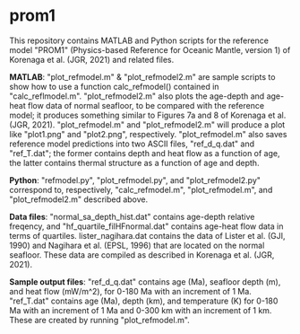 # prom1
This repository contains MATLAB and Python scripts for the reference model "PROM1" (Physics-based Reference for Oceanic Mantle, version 1) of Korenaga et al. (JGR, 2021) and related files. 

**MATLAB**:
"plot_refmodel.m" & "plot_refmodel2.m" are sample scripts to show how to use a function calc_refmodel() contained
in "calc_reflmodel.m". "plot_refmodel2.m" also plots the age-depth and age-heat flow data of normal seafloor, to be
compared with the reference model; it produces something similar to Figures 7a and 8 of Korenaga et al. (JGR, 2021). 
"plot_refmodel.m" and "plot_refmodel2.m" will produce a plot like "plot1.png" and "plot2.png", respectively. 
"plot_refmodel.m" also saves reference model predictions into two ASCII files, "ref_d_q.dat" and "ref_T.dat"; the former
contains depth and heat flow as a function of age, the latter contains thermal structure as a function of age and depth. 

**Python**:
"refmodel.py", "plot_refmodel.py", and "plot_refmodel2.py" correspond to, respectively, "calc_refmodel.m", "plot_refmodel.m", and "plot_refmodel2.m"
described above. 

**Data files**:
"normal_sa_depth_hist.dat" contains age-depth relative freqency, and 
"hf_quartile_filHFnormal.dat" contains age-heat flow data in terms of quartiles. 
lister_nagihara.dat contains the data of Lister et al. (GJI, 1990) and Nagihara et al. (EPSL, 1996)
that are located on the normal seafloor. These data are compiled as described in Korenaga et al. (JGR, 2021). 

**Sample output files**:
"ref_d_q.dat" contains age (Ma), seafloor depth (m), and heat flow (mW/m^2), for 0-180 Ma with an increment of 1 Ma. 
"ref_T.dat" contains age (Ma), depth (km), and temperature (K) for 0-180 Ma with an increment of 1 Ma and 0-300 km with an increment of 1 km. 
These are created by running "plot_refmodel.m". 
